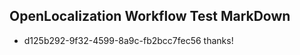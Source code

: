 ## OpenLocalization Workflow Test MarkDown
* d125b292-9f32-4599-8a9c-fb2bcc7fec56 thanks!

<!--HONumber=Oct16_HO3-->



